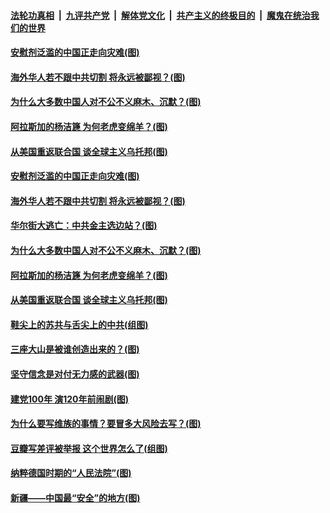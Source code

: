 ####  [法轮功真相](../../../../basic/blob/master/README.md?t=04060002) &nbsp;|&nbsp; [九评共产党](../../../../9ping.md/blob/master/README.md?t=04060002) &nbsp;|&nbsp; [解体党文化](../../../../jtdwh.md/blob/master/README.md?t=04060002)  &nbsp;|&nbsp; [共产主义的终极目的](../../../../gczydzjmd.md/blob/master/README.md?t=04060002) &nbsp;|&nbsp; [魔鬼在统治我们的世界](../../../../mgztzwmdsj.md/blob/master/README.md?t=04060002) 

#### [安慰剂泛滥的中国正走向灾难(图)](../pages/p4/967762.md?t=04060002) 

#### [海外华人若不跟中共切割 将永远被鄙视？(图)](../pages/p4/967765.md?t=04060002) 

#### [为什么大多数中国人对不公不义麻木、沉默？(图)](../pages/p4/967760.md?t=04060002) 

#### [阿拉斯加的杨洁篪 为何老虎变绵羊？(图)](../pages/p4/967723.md?t=04060002) 

#### [从美国重返联合国 谈全球主义乌托邦(图)](../pages/p4/966832.md?t=04060002) 



#### [安慰剂泛滥的中国正走向灾难(图)](../pages/p4/967762.md?t=04060002) 

#### [海外华人若不跟中共切割 将永远被鄙视？(图)](../pages/p4/967765.md?t=04060002) 

#### [华尔街大逃亡：中共金主选边站？(图)](../pages/p4/967759.md?t=04060002) 

#### [为什么大多数中国人对不公不义麻木、沉默？(图)](../pages/p4/967760.md?t=04060002) 

#### [阿拉斯加的杨洁篪 为何老虎变绵羊？(图)](../pages/p4/967723.md?t=04060002) 

#### [从美国重返联合国 谈全球主义乌托邦(图)](../pages/p4/966832.md?t=04060002) 


#### [鞋尖上的苏共与舌尖上的中共(组图)](../pages/p4/967642.md?t=04060002) 

#### [三座大山是被谁创造出来的？(图)](../pages/p4/967536.md?t=04060002) 

#### [坚守信念是对付无力感的武器(图)](../pages/p4/967663.md?t=04060002) 

#### [建党100年 演120年前闹剧(图)](../pages/p4/967529.md?t=04060002) 



#### [为什么要写维族的事情？要冒多大风险去写？(图)](../pages/p4/967572.md?t=04060002) 

#### [豆瓣写差评被举报 这个世界怎么了(组图)](../pages/p4/967577.md?t=04060002) 

#### [纳粹德国时期的“人民法院”(图)](../pages/p4/967575.md?t=04060002) 

#### [新疆——中国最“安全”的地方(图)](../pages/p4/967571.md?t=04060002) 



